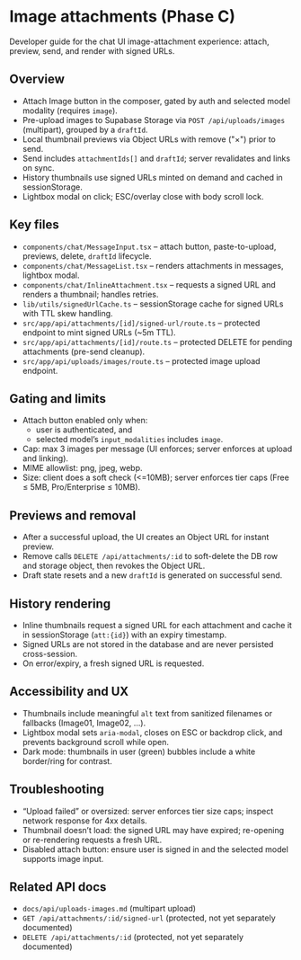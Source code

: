 # Image attachments (Phase C)

Developer guide for the chat UI image-attachment experience: attach, preview, send, and render with signed URLs.

## Overview

- Attach Image button in the composer, gated by auth and selected model modality (requires `image`).
- Pre-upload images to Supabase Storage via `POST /api/uploads/images` (multipart), grouped by a `draftId`.
- Local thumbnail previews via Object URLs with remove ("×") prior to send.
- Send includes `attachmentIds[]` and `draftId`; server revalidates and links on sync.
- History thumbnails use signed URLs minted on demand and cached in sessionStorage.
- Lightbox modal on click; ESC/overlay close with body scroll lock.

## Key files

- `components/chat/MessageInput.tsx` – attach button, paste-to-upload, previews, delete, `draftId` lifecycle.
- `components/chat/MessageList.tsx` – renders attachments in messages, lightbox modal.
- `components/chat/InlineAttachment.tsx` – requests a signed URL and renders a thumbnail; handles retries.
- `lib/utils/signedUrlCache.ts` – sessionStorage cache for signed URLs with TTL skew handling.
- `src/app/api/attachments/[id]/signed-url/route.ts` – protected endpoint to mint signed URLs (~5m TTL).
- `src/app/api/attachments/[id]/route.ts` – protected DELETE for pending attachments (pre-send cleanup).
- `src/app/api/uploads/images/route.ts` – protected image upload endpoint.

## Gating and limits

- Attach button enabled only when:
  - user is authenticated, and
  - selected model’s `input_modalities` includes `image`.
- Cap: max 3 images per message (UI enforces; server enforces at upload and linking).
- MIME allowlist: png, jpeg, webp.
- Size: client does a soft check (<=10MB); server enforces tier caps (Free ≤ 5MB, Pro/Enterprise ≤ 10MB).

## Previews and removal

- After a successful upload, the UI creates an Object URL for instant preview.
- Remove calls `DELETE /api/attachments/:id` to soft-delete the DB row and storage object, then revokes the Object URL.
- Draft state resets and a new `draftId` is generated on successful send.

## History rendering

- Inline thumbnails request a signed URL for each attachment and cache it in sessionStorage (`att:{id}`) with an expiry timestamp.
- Signed URLs are not stored in the database and are never persisted cross-session.
- On error/expiry, a fresh signed URL is requested.

## Accessibility and UX

- Thumbnails include meaningful `alt` text from sanitized filenames or fallbacks (Image01, Image02, …).
- Lightbox modal sets `aria-modal`, closes on ESC or backdrop click, and prevents background scroll while open.
- Dark mode: thumbnails in user (green) bubbles include a white border/ring for contrast.

## Troubleshooting

- “Upload failed” or oversized: server enforces tier size caps; inspect network response for 4xx details.
- Thumbnail doesn’t load: the signed URL may have expired; re-opening or re-rendering requests a fresh URL.
- Disabled attach button: ensure user is signed in and the selected model supports image input.

## Related API docs

- `docs/api/uploads-images.md` (multipart upload)
- `GET /api/attachments/:id/signed-url` (protected, not yet separately documented)
- `DELETE /api/attachments/:id` (protected, not yet separately documented)
